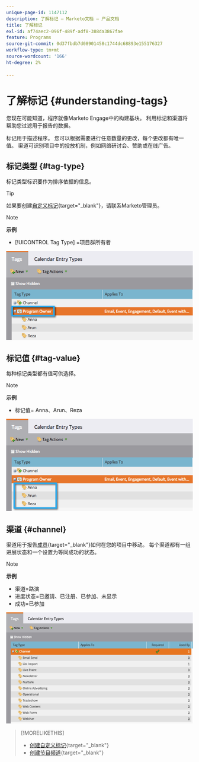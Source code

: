 ```yaml
---
unique-page-id: 1147112
description: 了解标记 — Marketo文档 — 产品文档
title: 了解标记
exl-id: af74aec2-096f-489f-adf8-388da3867fae
feature: Programs
source-git-commit: 0d37fbdb7d08901458c1744dc68893e155176327
workflow-type: tm+mt
source-wordcount: '166'
ht-degree: 2%

---
```


# 了解标记 {#understanding-tags}

您现在可能知道，程序就像Marketo Engage中的构建基块。 利用标记和渠道将帮助您过滤用于报告的数据。

标记用于描述程序。 您可以根据需要进行任意数量的更改，每个更改都有唯一值。 渠道可识别项目中的投放机制，例如网络研讨会、赞助或在线广告。

## 标记类型 {#tag-type}

标记类型标识要作为排序依据的信息。

>[!TIP]
>
>如果要创建[自定义标记](/help/marketo/product-docs/administration/tags/create-custom-tags.md){target="_blank"}，请联系Marketo管理员。

>[!NOTE]
>
>**示例**
>
>* [!UICONTROL Tag Type] =项目群所有者

![](assets/image2014-9-17-15-3a12-3a46.png)

## 标记值 {#tag-value}

每种标记类型都有值可供选择。

>[!NOTE]
>
>**示例**
>
>* 标记值= Anna、Arun、Reza

![](assets/image2014-9-17-15-3a16-3a8.png)

## 渠道 {#channel}

渠道用于报告[成员](/help/marketo/product-docs/core-marketo-concepts/programs/creating-programs/understanding-program-membership.md){target="_blank"}如何在您的项目中移动。 每个渠道都有一组进展状态和一个设置为等同成功的状态。

>[!NOTE]
>
>**示例**
>
>* 渠道=路演
>* 进度状态=已邀请、已注册、已参加、未显示
>* 成功=已参加

![](assets/image2015-2-5-16-3a57-3a59.png)

>[!MORELIKETHIS]
>
>* [创建自定义标记](/help/marketo/product-docs/administration/tags/create-custom-tags.md){target="_blank"}
>* [创建节目频道](/help/marketo/product-docs/administration/tags/create-a-program-channel.md){target="_blank"}
